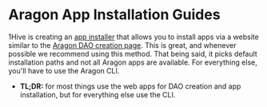 # Aragon App Installation Guides

1Hive is creating an [app installer](https://installer.1hive.org/) that allows you to install apps via a website similar to the [Aragon DAO creation page](https://mainnet.aragon.org/#/create). This is great, and whenever possible we recommend using this method. That being said, it picks default installation paths and not all Aragon apps are available. For everything else, you'll have to use the Aragon CLI.

- **TL;DR:** for most things use the web apps for DAO creation and app installation, but for everything else use the CLI. 
